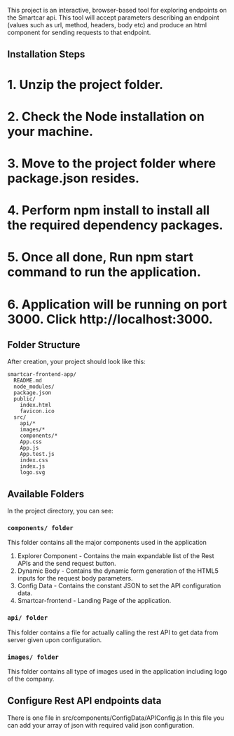 This project is an interactive, browser-based tool for exploring endpoints on the Smartcar api. 
This tool will accept parameters describing an endpoint (values such as url, method, headers, body etc)
and produce an html component for sending requests to that endpoint.

## Installation Steps

# 1. Unzip the project folder.
# 2. Check the Node installation on your machine.
# 3. Move to the project folder where package.json resides.
# 4. Perform npm install to install all the required dependency packages.
# 5. Once all done, Run npm start command to run the application.
# 6. Application will be running on port 3000. Click http://localhost:3000.

## Folder Structure

After creation, your project should look like this:

```
smartcar-frontend-app/
  README.md
  node_modules/
  package.json
  public/
    index.html
    favicon.ico
  src/
	api/*
	images/*
	components/*
    App.css
    App.js
    App.test.js
    index.css
    index.js
    logo.svg
```

## Available Folders

In the project directory, you can see:

### `components/ folder`

This folder contains all the major components used in the application
1. Explorer Component - Contains the main expandable list of the Rest APIs and the send request button.
2. Dynamic Body - Contains the dynamic form generation of the HTML5 inputs for the request body parameters.
3. Config Data - Contains the constant JSON to set the API configuration data.
4. Smartcar-frontend - Landing Page of the application.

### `api/ folder`

This folder contains a file for actually calling the rest API to get data from server given upon configuration.

### `images/ folder`

This folder contains all type of images used in the application including logo of the company.


## Configure Rest API endpoints data

There is one file in src/components/ConfigData/APIConfig.js
In this file you can add your array of json with required valid json configuration.
